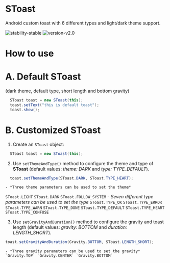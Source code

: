 # SToast
Android custom toast with 6 different types and light/dark theme support.

![stability-stable](https://img.shields.io/badge/stability-stable-green.svg)  ![version-v2.0](https://img.shields.io/badge/version-v2-blue)

# How to use
# A. Default SToast
(dark theme, default type, short length and bottom gravity)
```java
  SToast toast = new SToast(this);
  toast.setText("this is default toast");
  toast.show();
```

# B. Customized SToast
1. Create an `SToast` object:
```java
  SToast toast = new SToast(this);
```

2. Use `setThemeAndType()` method to configure the theme and type of **SToast** (default values: *theme: DARK* and *type: TYPE_DEFAULT*).
```java
  toast.setThemeAndType(SToast.DARK, SToast.TYPE_HEART);
```
    - *Three theme parameters can be used to set the theme*
`SToast.LIGHT` `SToast.DARK` `SToast.FOLLOW_SYSTEM`
    - *Seven different type parameters can be used to set the type* `SToast.TYPE_OK` `SToast.TYPE_ERROR` `SToast.TYPE_WARN` `SToast.TYPE_DONE` `SToast.TYPE_DEFAULT` `SToast.TYPE_HEART` `SToast.TYPE_CONFUSE`

3. Use `setGravityAndDuration()` method to configure the gravity and toast length (default values: *gravity: BOTTOM* and *duration: LENGTH_SHORT*).
  ```java
  toast.setGravityAndDuration(Gravity.BOTTOM, SToast.LENGTH_SHORT);
  ```
    - *Three gravity parameters can be used to set the gravity* `Gravity.TOP` `Gravity.CENTER` `Gravity.BOTTOM`
